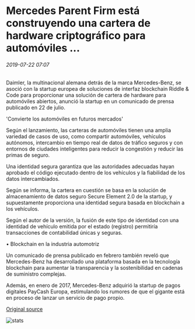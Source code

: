# Mercedes Parent Firm está construyendo una cartera de hardware criptográfico para automóviles ...

###### 2019-07-22 07:07

Daimler, la multinacional alemana detrás de la marca Mercedes-Benz, se asoció con la startup europea de soluciones de interfaz blockchain Riddle & Code para proporcionar una solución de cartera de hardware para automóviles abiertos, anunció la startup en un comunicado de prensa publicado en 22 de julio.

'Convierte los automóviles en futuros mercados'

Según el lanzamiento, las carteras de automóviles tienen una amplia variedad de casos de uso, como compartir automóviles, vehículos autónomos, intercambio en tiempo real de datos de tráfico seguros y con entornos de ciudades inteligentes para reducir la congestión y reducir las primas de seguro.

Una identidad segura garantiza que las autoridades adecuadas hayan aprobado el código ejecutado dentro de los vehículos y la fiabilidad de los datos intercambiados.

Según se informa, la cartera en cuestión se basa en la solución de almacenamiento de datos seguro Secure Element 2.0 de la startup, y supuestamente proporciona una identidad segura basada en blockchain a los vehículos.

Según el autor de la versión, la fusión de este tipo de identidad con una identidad de vehículo emitida por el estado (registro) permitiría transacciones de contabilidad únicas y seguras.

• Blockchain en la industria automotriz

Un comunicado de prensa publicado en febrero también reveló que Mercedes-Benz ha desarrollado una plataforma basada en la tecnología blockchain para aumentar la transparencia y la sostenibilidad en cadenas de suministro complejas.

Además, en enero de 2017, Mercedes-Benz adquirió la startup de pagos digitales PayCash Europa, estimulando los rumores de que el gigante está en proceso de lanzar un servicio de pago propio.

[Original source](https://cointelegraph.com/news/mercedes-parent-firm-is-building-a-crypto-hardware-wallet-for-cars)

![stats](https://c.statcounter.com/11760860/0/a89fa40b/1/ "stats")